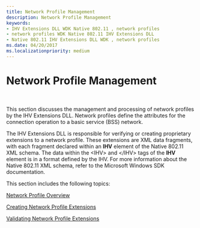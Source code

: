 ```yaml
---
title: Network Profile Management
description: Network Profile Management
keywords:
- IHV Extensions DLL WDK Native 802.11 , network profiles
- network profiles WDK Native 802.11 IHV Extensions DLL
- Native 802.11 IHV Extensions DLL WDK , network profiles
ms.date: 04/20/2017
ms.localizationpriority: medium
---
```


# Network Profile Management




 

This section discusses the management and processing of network profiles by the IHV Extensions DLL. Network profiles define the attributes for the connection operation to a basic service (BSS) network.

The IHV Extensions DLL is responsible for verifying or creating proprietary extensions to a network profile. These extensions are XML data fragments, with each fragment declared within an **IHV** element of the Native 802.11 XML schema. The data within the &lt;IHV&gt; and &lt;/IHV&gt; tags of the **IHV** element is in a format defined by the IHV. For more information about the Native 802.11 XML schema, refer to the Microsoft Windows SDK documentation.

This section includes the following topics:

[Network Profile Overview](network-profile-overview.md)

[Creating Network Profile Extensions](creating-network-profile-extensions.md)

[Validating Network Profile Extensions](validating-network-profile-extensions.md)

 

 





